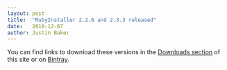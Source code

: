 ```yaml
---
layout: post
title:  "RubyInstaller 2.2.6 and 2.3.3 released"
date:   2016-12-07
author: Justin Baker
---
```

You can find links to download these versions in the [Downloads section](http://rubyinstaller.org/downloads/) of this site or on [Bintray](https://bintray.com/oneclick/rubyinstaller/rubyinstaller).
